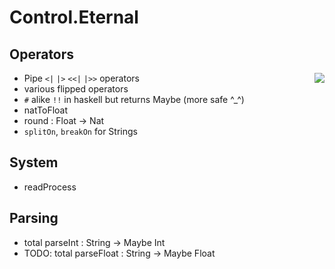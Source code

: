 Control.Eternal
===============

Operators
---------

<img align="right" src="http://fc01.deviantart.net/fs71/f/2011/183/7/6/ten_tails_eye_by_blacklightning777-d3kruhe.png"/>

 - Pipe `<|` `|>` `<<|` `|>>` operators
 - various flipped operators
 - `#` alike `!!` in haskell but returns Maybe (more safe ^_^)
 - natToFloat
 - round : Float -> Nat
 - `splitOn`, `breakOn` for Strings

System
------

 - readProcess

Parsing
-------

 - total parseInt : String -> Maybe Int
 - TODO: total parseFloat : String -> Maybe Float
